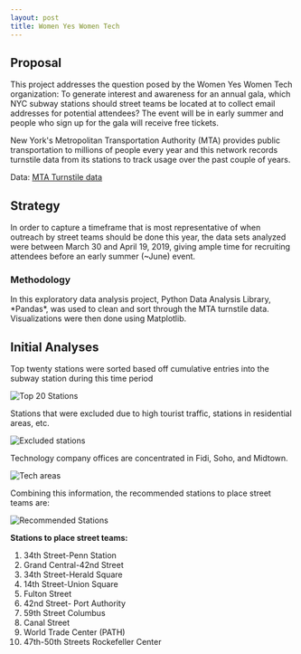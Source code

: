 ```yaml
---
layout: post
title: Women Yes Women Tech
---
```


<h2>Proposal</h2>
This project addresses the question posed by the Women Yes Women Tech organization: To generate interest and awareness for an annual gala, which NYC subway stations should street teams be located at to collect email addresses for potential attendees? The event will be in early summer and people who sign up for the gala will receive free tickets.  

New York's Metropolitan Transportation Authority (MTA) provides public transportation to millions of people every year and this network records turnstile data from its stations to track usage over the past couple of years.

Data: <a href="http://web.mta.info/developers/turnstile.html">MTA Turnstile data</a>

<h2>Strategy</h2>
In order to capture a timeframe that is most representative of when outreach by street teams should be done this year, the data sets analyzed were between March 30 and April 19, 2019, giving ample time for recruiting attendees before an early summer (~June) event.  

<h3>Methodology</h3>
In this exploratory data analysis project, Python Data Analysis Library, *Pandas*, was used to clean and sort through the MTA turnstile data. Visualizations were then done using Matplotlib. 

<h2>Initial Analyses</h2>

Top twenty stations were sorted based off cumulative entries into the subway station during this time period

![Top 20 Stations]({{sodas32.github.io}}/images/top20bar.png)

Stations that were excluded due to high tourist traffic, stations in residential areas, etc. 

![Excluded stations]({{sodas32.github.io}}/images/greyedouttop20.png)

Technology company offices are concentrated in Fidi, Soho, and Midtown. 

![Tech areas]({{sodas32.github.io}}/images/Picture1.png)

Combining this information, the recommended stations to place street teams are: 

![Recommended Stations]({{sodas32.github.io}}/images/techtop20.png)

<strong>Stations to place street teams:</strong>
<ol>
    <li>34th Street-Penn Station</li> 
    <li>Grand Central-42nd Street</li>
    <li>34th Street-Herald Square</li>
    <li>14th Street-Union Square</li>
    <li>Fulton Street</li>
    <li>42nd Street- Port Authority</li> 
    <li>59th Street Columbus</li> 
    <li>Canal Street</li>
    <li>World Trade Center (PATH)</li>
    <li>47th-50th Streets Rockefeller Center</li>
</ol>
